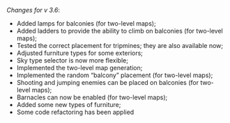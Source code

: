 _Changes for v 3.6_:
- Added lamps for balconies (for two-level maps);
- Added ladders to provide the ability to climb on balconies (for two-level maps);
- Tested the correct placement for tripmines; they are also available now;
- Adjusted furniture types for some exteriors;
- Sky type selector is now more flexible;
- Implemented the two-level map generation;
- Implemented the random “balcony” placement (for two-level maps);
- Shooting and jumping enemies can be placed on balconies (for two-level maps);
- Barnacles can now be enabled (for two-level maps);
- Added some new types of furniture;
- Some code refactoring has been applied
